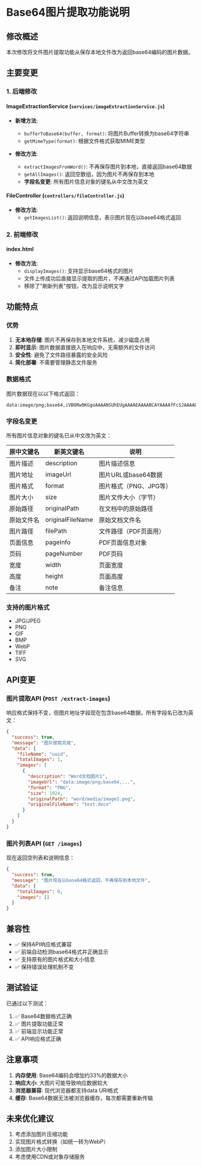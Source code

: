 # Base64图片提取功能说明

## 修改概述

本次修改将文件图片提取功能从保存本地文件改为返回base64编码的图片数据。

## 主要变更

### 1. 后端修改

#### ImageExtractionService (`services/imageExtractionService.js`)
- **新增方法**:
  - `bufferToBase64(buffer, format)`: 将图片Buffer转换为base64字符串
  - `getMimeType(format)`: 根据文件格式获取MIME类型

- **修改方法**:
  - `extractImagesFromWord()`: 不再保存图片到本地，直接返回base64数据
  - `getAllImages()`: 返回空数组，因为图片不再保存到本地
  - **字段名变更**: 所有图片信息对象的键名从中文改为英文

#### FileController (`controllers/fileController.js`)
- **修改方法**:
  - `getImagesList()`: 返回说明信息，表示图片现在以base64格式返回

### 2. 前端修改

#### index.html
- **修改方法**:
  - `displayImages()`: 支持显示base64格式的图片
  - 文件上传成功后直接显示提取的图片，不再通过API加载图片列表
  - 移除了"刷新列表"按钮，改为显示说明文字

## 功能特点

### 优势
1. **无本地存储**: 图片不再保存到本地文件系统，减少磁盘占用
2. **即时显示**: 图片数据直接嵌入在响应中，无需额外的文件访问
3. **安全性**: 避免了文件路径暴露的安全风险
4. **简化部署**: 不需要管理静态文件服务

### 数据格式
图片数据现在以以下格式返回：
```
data:image/png;base64,iVBORw0KGgoAAAANSUhEUgAAAAEAAAABCAYAAAAfFcSJAAAADUlEQVR42mNkYPhfDwAChwGA60e6kgAAAABJRU5ErkJggg==
```

### 字段名变更
所有图片信息对象的键名已从中文改为英文：

| 原中文键名 | 新英文键名 | 说明 |
|-----------|-----------|------|
| 图片描述 | description | 图片描述信息 |
| 图片地址 | imageUrl | 图片URL或base64数据 |
| 图片格式 | format | 图片格式（PNG、JPG等） |
| 图片大小 | size | 图片文件大小（字节） |
| 原始路径 | originalPath | 在文档中的原始路径 |
| 原始文件名 | originalFileName | 原始文档文件名 |
| 图片路径 | filePath | 文件路径（PDF页面用） |
| 页面信息 | pageInfo | PDF页面信息对象 |
| 页码 | pageNumber | PDF页码 |
| 宽度 | width | 页面宽度 |
| 高度 | height | 页面高度 |
| 备注 | note | 备注信息 |

### 支持的图片格式
- JPG/JPEG
- PNG
- GIF
- BMP
- WebP
- TIFF
- SVG

## API变更

### 图片提取API (`POST /extract-images`)
响应格式保持不变，但图片地址字段现在包含base64数据，所有字段名已改为英文：
```json
{
  "success": true,
  "message": "图片提取完成",
  "data": {
    "fileName": "uuid",
    "totalImages": 1,
    "images": [
      {
        "description": "Word文档图片1",
        "imageUrl": "data:image/png;base64,...",
        "format": "PNG",
        "size": 1024,
        "originalPath": "word/media/image1.png",
        "originalFileName": "test.docx"
      }
    ]
  }
}
```

### 图片列表API (`GET /images`)
现在返回空列表和说明信息：
```json
{
  "success": true,
  "message": "图片现在以base64格式返回，不再保存到本地文件",
  "data": {
    "totalImages": 0,
    "images": []
  }
}
```

## 兼容性

- ✅ 保持API响应格式兼容
- ✅ 前端自动检测base64格式并正确显示
- ✅ 支持原有的图片格式和大小信息
- ✅ 保持错误处理机制不变

## 测试验证

已通过以下测试：
1. ✅ Base64数据格式正确
2. ✅ 图片提取功能正常
3. ✅ 前端显示功能正常
4. ✅ API响应格式正确

## 注意事项

1. **内存使用**: Base64编码会增加约33%的数据大小
2. **响应大小**: 大图片可能导致响应数据较大
3. **浏览器兼容**: 现代浏览器都支持data URI格式
4. **缓存**: Base64数据无法被浏览器缓存，每次都需要重新传输

## 未来优化建议

1. 考虑添加图片压缩功能
2. 实现图片格式转换（如统一转为WebP）
3. 添加图片大小限制
4. 考虑使用CDN或对象存储服务
